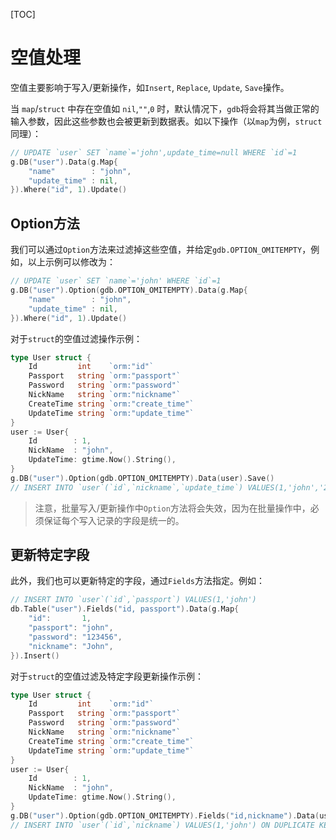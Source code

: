 [TOC]

# 空值处理

空值主要影响于写入/更新操作，如`Insert`, `Replace`, `Update`, `Save`操作。

当 `map`/`struct` 中存在空值如 `nil`,`""`,`0` 时，默认情况下，`gdb`将会将其当做正常的输入参数，因此这些参数也会被更新到数据表。如以下操作（以`map`为例，`struct`同理）：
```go
// UPDATE `user` SET `name`='john',update_time=null WHERE `id`=1
g.DB("user").Data(g.Map{
    "name"        : "john",
    "update_time" : nil,
}).Where("id", 1).Update()
```

## Option方法
我们可以通过`Option`方法来过滤掉这些空值，并给定`gdb.OPTION_OMITEMPTY`，例如，以上示例可以修改为：
```go
// UPDATE `user` SET `name`='john' WHERE `id`=1
g.DB("user").Option(gdb.OPTION_OMITEMPTY).Data(g.Map{
    "name"        : "john",
    "update_time" : nil,
}).Where("id", 1).Update()
```

对于`struct`的空值过滤操作示例：
```go
type User struct {
    Id         int    `orm:"id"`
    Passport   string `orm:"passport"`
    Password   string `orm:"password"`
    NickName   string `orm:"nickname"`
    CreateTime string `orm:"create_time"`
    UpdateTime string `orm:"update_time"`
}
user := User{
    Id        : 1,
    NickName  : "john",
    UpdateTime: gtime.Now().String(),
}
g.DB("user").Option(gdb.OPTION_OMITEMPTY).Data(user).Save()
// INSERT INTO `user`(`id`,`nickname`,`update_time`) VALUES(1,'john','2019-10-01 12:00:00') ON DUPLICATE KEY UPDATE `id`=VALUES(`id`) `nickname`=VALUES(`nickname`) `update_time`=VALUES(`update_time`)
```

> 注意，批量写入/更新操作中`Option`方法将会失效，因为在批量操作中，必须保证每个写入记录的字段是统一的。

## 更新特定字段
此外，我们也可以更新特定的字段，通过`Fields`方法指定。例如：
```go
// INSERT INTO `user`(`id`,`passport`) VALUES(1,'john')
db.Table("user").Fields("id, passport").Data(g.Map{
    "id":       1,
    "passport": "john",
    "password": "123456",
    "nickname": "John",
}).Insert()
```

对于`struct`的空值过滤及特定字段更新操作示例：
```go
type User struct {
    Id         int    `orm:"id"`
    Passport   string `orm:"passport"`
    Password   string `orm:"password"`
    NickName   string `orm:"nickname"`
    CreateTime string `orm:"create_time"`
    UpdateTime string `orm:"update_time"`
}
user := User{
    Id        : 1,
    NickName  : "john",
    UpdateTime: gtime.Now().String(),
}
g.DB("user").Option(gdb.OPTION_OMITEMPTY).Fields("id,nickname").Data(user).Save()
// INSERT INTO `user`(`id`,`nickname`) VALUES(1,'john') ON DUPLICATE KEY UPDATE `id`=VALUES(`id`) `nickname`=VALUES(`nickname`)
```
